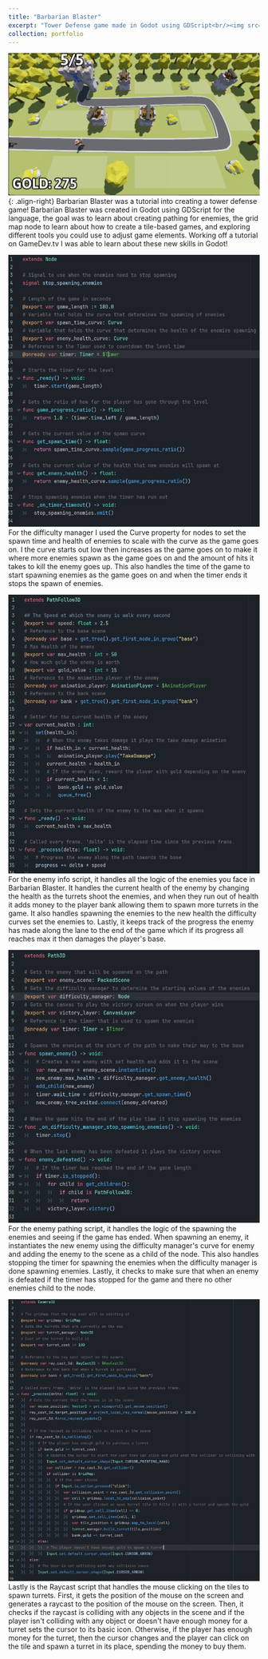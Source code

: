 ```yaml
---
title: "Barbarian Blaster"
excerpt: "Tower Defense game made in Godot using GDScript<br/><img src='/images/Portfolio/GamePreviewBarbarianBlaster.png'>"
collection: portfolio
---
```


![Game Preview](/images/Portfolio/GamePreviewBarbarianBlaster.png){: .align-right}
Barbarian Blaster was a tutorial into creating a tower defense game! Barbarian Blaster was created in Godot using GDScript for the language, the goal was to learn about creating pathing for enemies, the grid map node to learn about how to create a tile-based games, and exploring different tools you could use to adjust game elements. Working off a tutorial on GameDev.tv I was able to learn about these new skills in Godot!

![Difficulty Manger](/images/Portfolio/DifficultyManagerBarbarianBlaster.png)
For the difficulty manager I used the Curve property for nodes to set the spawn time and health of enemies to scale with the curve as the game goes on. I the curve starts out low then increases as the game goes on to make it where more enemies spawn as the game goes on and the amount of hits it takes to kill the enemy goes up. This also handles the time of the game to start spawning enemies as the game goes on and when the timer ends it stops the spawn of enemies.

![Enemy Info](/images/Portfolio/EnemyInfoBarbarianBlaster.png)
For the enemy info script, it handles all the logic of the enemies you face in Barbarian Blaster. It handles the current health of the enemy by changing the health as the turrets shoot the enemies, and when they run out of health it adds money to the player bank allowing them to spawn more turrets in the game. It also handles spawning the enemies to the new health the difficulty curves set the enemies to. Lastly, it keeps track of the progress the enemy has made along the lane to the end of the game which if its progress all reaches max it then damages the player's base.

![Enemy Pathing](/images/Portfolio/EnemyPathingBarbarianBlaster.png)
For the enemy pathing script, it handles the logic of the spawning the enemies and seeing if the game has ended. When spawning an enemy, it instantiates the new enemy using the difficulty manager's curve for enemy and adding the enemy to the scene as a child of the node. This also handles stopping the timer for spawning the enemies when the difficulty manager is done spawning enemies. Lastly, it checks to make sure that when an enemy is defeated if the timer has stopped for the game and there no other enemies child to the node.

![Raycasting](/images/Portfolio/RaycastingBarbarianBlaster.png)
Lastly is the Raycast script that handles the mouse clicking on the tiles to spawn turrets. First, it gets the position of the mouse on the screen and generates a raycast to the position of the mouse on the screen. Then, it checks if the raycast is colliding with any objects in the scene and if the player isn't colliding with any object or doesn't have enough money for a turret sets the cursor to its basic icon. Otherwise, if the player has enough money for the turret, then the cursor changes and the player can click on the tile and spawn a turret in its place, spending the money to buy them.